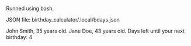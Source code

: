Runned using bash.

JSON file: birthday_calculator/.local/bdays.json

John Smith, 35 years old. 
Jane Doe, 43 years old. Days left until your next birthday: 4
